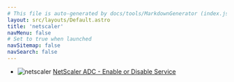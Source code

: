 ```yaml
---
# This file is auto-generated by docs/tools/MarkdownGenerator (index.js)
layout: src/layouts/Default.astro
title: 'netscaler'
navMenu: false
# Set to true when launched
navSitemap: false
navSearch: false
---
```


<ul>

<li>

![netscaler](https://i.octopus.com/library/step-templates/netscaler.png) [NetScaler ADC - Enable or Disable Service](/integrations/netscaler/netscaler-adc-enable-or-disable-service)

</li>
        
</ul>
